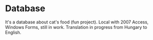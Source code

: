 # Database
It's a database about cat's food (fun project). Local with 2007 Access, Windows Forms, still in work.
Translation in progress from Hungary to English.
